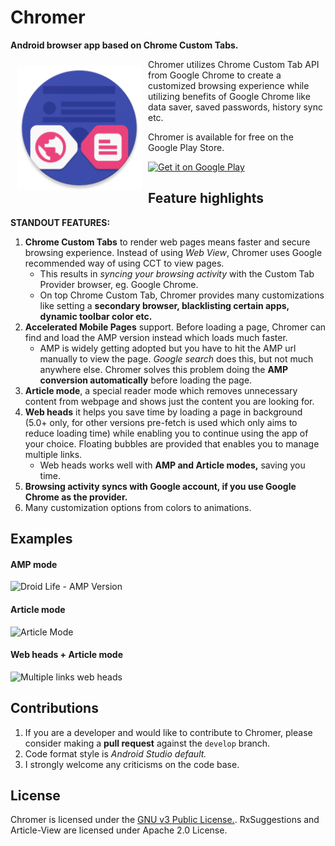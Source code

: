 # Chromer
**Android browser app based on Chrome Custom Tabs.**

<img src="app/src/main/res/mipmap-xxxhdpi/ic_launcher.png" align="left"
width="200"
    hspace="10" vspace="10">

Chromer utilizes Chrome Custom Tab API from Google Chrome to create a customized browsing experience while utilizing benefits of Google Chrome like data saver, saved passwords, history sync etc.

Chromer is available for free on the Google Play Store.


<a href="https://play.google.com/store/apps/details?id=arun.com.chromer">
    <img alt="Get it on Google Play"
        height="80"
        src="https://play.google.com/intl/en_us/badges/images/generic/en_badge_web_generic.png" />
</a>

## Feature highlights
**STANDOUT FEATURES:**  
1. **Chrome Custom Tabs** to render web pages means faster and secure browsing experience. Instead of using *Web View*, Chromer uses Google recommended way of using CCT to view pages. 
    * This results in *syncing your browsing activity* with the Custom Tab Provider browser, eg. Google Chrome.
    * On top Chrome Custom Tab, Chromer provides many customizations like setting a **secondary browser, blacklisting certain apps, dynamic toolbar color etc.**
2. **Accelerated Mobile Pages** support. Before loading a page, Chromer can find and load the AMP version instead which loads much faster. 
    * AMP is widely getting adopted but you have to hit the AMP url manually to view the page. *Google search* does this, but not much anywhere else. Chromer solves this problem doing the **AMP conversion automatically** before loading the page.
3. **Article mode**, a special reader mode which removes unnecessary content from webpage and shows just the content you are looking for. 
4. **Web heads** it helps you save time by loading a page in background (5.0+ only, for other versions pre-fetch is used which only aims to reduce loading time) while enabling you to continue using the app of your choice. Floating bubbles are provided that enables you to manage multiple links. 
    * Web heads works well with **AMP and Article modes,** saving you time.
5. **Browsing activity syncs with Google account, if you use Google Chrome as the provider.** 
6. Many customization options from colors to animations.




## Examples

#### AMP mode
![Droid Life - AMP Version](https://github.com/arunkumar9t2/chromer/raw/master/art/AMP%20Example.gif)
#### Article mode
![Article Mode](https://github.com/arunkumar9t2/chromer/raw/master/art/Article%20Example.gif)
#### Web heads + Article mode
![Multiple links web heads](https://github.com/arunkumar9t2/chromer/raw/master/art/Article%20+%20Web%20heads.gif)



## Contributions

1. If you are a developer and would like to contribute to Chromer, please consider making a **pull request** against the `develop` branch.
2. Code format style is *Android Studio default.*
3. I strongly welcome any criticisms on the code base.




## License

Chromer is licensed under the [GNU v3 Public License.](LICENSE). RxSuggestions and Article-View are licensed under Apache 2.0 License.

